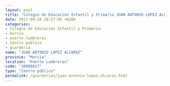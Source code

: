 ```yaml
---
layout: post
title: "Colegio de Educación Infantil y Primaria JUAN ANTONIO LOPEZ ALCARAZ"
date: 2017-09-20 20:57:05 +0200
categories:
- Colegio de Educación Infantil y Primaria
- murcia
- puerto-lumbreras
- Centro público
- guarderia
name: "JUAN ANTONIO LOPEZ ALCARAZ"
province: "Murcia"
location: "Puerto Lumbreras"
code: "30008017"
type: "Centro público"
permalink: /guarderias/juan-antonio-lopez-alcaraz.html
---
```


